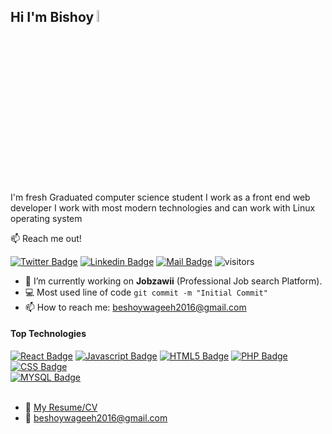 ## Hi I'm Bishoy <img src="https://user-images.githubusercontent.com/1303154/88677602-1635ba80-d120-11ea-84d8-d263ba5fc3c0.gif" width="7%">


I'm fresh Graduated computer science student I work as a front end web developer I work with most modern technologies and can work with Linux operating system

:mailbox: Reach me out!

[![Twitter Badge](https://img.shields.io/badge/-@Hackathon_Dev-1ca0f1?style=social&logo=twitter&logoColor=1da1f2&link=https://kutt.it/mxT9od)](https://kutt.it/mxT9od)
[![Linkedin Badge](https://img.shields.io/badge/beshoy-wageeh?style=social&logo=linkedin&logoColor=0077b5)](https://kutt.it/G5zUbf)
[![Mail Badge](https://img.shields.io/badge/-beshoywageeh-c0392b?style=social&logo=gmail&logoColor=c0392b)](mailto:beshoywageeh2016@gmail.com)
![visitors](https://visitor-badge.glitch.me/badge?page_id=beshoywageeh)

- 🔭 I’m currently working on **Jobzawii** (Professional Job search Platform).
- :computer: Most used line of code `git commit -m "Initial Commit"`
- 📫 How to reach me: beshoywageeh2016@gmail.com

#### Top Technologies

<!-- TODO: Make technologies links takes you to repositories -->

[![React Badge](https://img.shields.io/badge/-React-61DBFB?style=flat-square&labelColor=black&logo=react&logoColor=61DBFB)](#)
[![Javascript Badge](https://img.shields.io/badge/-Javascript-F0DB4F?style=flat-square&labelColor=black&logo=javascript&logoColor=F0DB4F)](#) 
[![HTML5 Badge](https://img.shields.io/badge/HTML5-E34F26?style=flat-square&labelColor=black&logo=html5&logoColor=E34F26)](#) 
[![PHP Badge](https://img.shields.io/badge/PHP-777BB4?style=flat-square&labelColor=black&logo=php&logoColor=777BB4)](#)
[![CSS Badge](https://img.shields.io/badge/CSS3-1572B6?style=flat-square&labelColor=black&logo=css3&logoColor=1572B6)](#)  
[![MYSQL Badge](https://img.shields.io/badge/MYSQL-4479A1?style=flat-square&labelColor=black&logo=mysql&logoColor=4479A1)](#) 
<br/>
<br/>
- :paperclip: [My Resume/CV](https://kutt.it/eNBaJ7)
- :email: beshoywageeh2016@gmail.com
